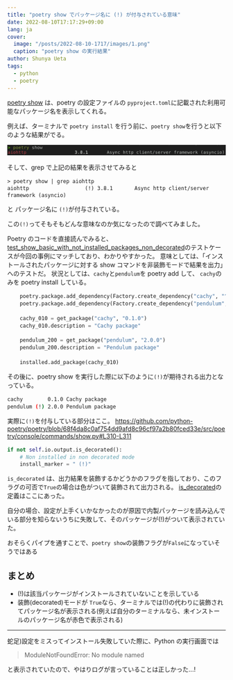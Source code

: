 ```yaml
---
title: "poetry show でパッケージ名に (!) が付与されている意味"
date: 2022-08-10T17:17:29+09:00
lang: ja
cover:
  image: "/posts/2022-08-10-1717/images/1.png"
  caption: "poetry show の実行結果"
author: Shunya Ueta
tags:
  - python
  - poetry
---
```


[poetry show](https://python-poetry.org/docs/cli/#show) は、poetry の設定ファイルの `pyproject.toml`に記載された利用可能なパッケージ名を表示してくれる。

例えば、ターミナルで `poetry install` を行う前に、`poetry show`を行うと以下のような結果がでる。

![poetry show result](/posts/2022-08-10-1717/images/1.png)

そして、grep で上記の結果を表示させてみると

```shell
> poetry show | grep aiohttp
aiohttp                  (!) 3.8.1       Async http client/server framework (asyncio)
```

と パッケージ名に `(!)`が付与されている。

この`(!)`ってそもそもどんな意味なのか気になったので調べてみました。

Poetry のコードを直接読んでみると、
[test_show_basic_with_not_installed_packages_non_decorated](https://github.com/python-poetry/poetry/blob/68f4da8c0af754dd9afd8c96cf97a2b80fced33e/tests/console/commands/test_show.py#L357)のテストケースが今回の事例にマッチしており、わかりやすかった。
意味としては、「インストールされたパッケージに対する show コマンドを非装飾モードで結果を出力」へのテストだ。
状況としては、`cachy`と`pendulum`を poetry add して、 `cachy`のみを poetry install している。

```python
    poetry.package.add_dependency(Factory.create_dependency("cachy", "^0.1.0"))
    poetry.package.add_dependency(Factory.create_dependency("pendulum", "^2.0.0"))

    cachy_010 = get_package("cachy", "0.1.0")
    cachy_010.description = "Cachy package"

    pendulum_200 = get_package("pendulum", "2.0.0")
    pendulum_200.description = "Pendulum package"

    installed.add_package(cachy_010)
```

その後に、poetry show を実行した際に以下のように`(!)`が期待される出力となっている。

```bash
cachy        0.1.0 Cachy package
pendulum (!) 2.0.0 Pendulum package
```

実際に`(!)`を付与している部分はここ。
https://github.com/python-poetry/poetry/blob/68f4da8c0af754dd9afd8c96cf97a2b80fced33e/src/poetry/console/commands/show.py#L310-L311

```python
if not self.io.output.is_decorated():
	# Non installed in non decorated mode
	install_marker = " (!)"
```

`is_decorated` は、出力結果を装飾するかどうかのフラグを指しており、このフラグの可否で`True`の場合は色がついて装飾されて出力される。
[is_decorated](https://github.com/python-poetry/poetry/blob/68f4da8c0af754dd9afd8c96cf97a2b80fced33e/get-poetry.py#L124)の定義はここにあった。

自分の場合、設定が上手くいかなかったのが原因で内製パッケージを読み込んでいる部分を知らないうちに失敗して、そのパッケージが(!)がついて表示されていた。

おそらくパイプを通すことで、`poetry show`の装飾フラグが`False`になっていそうではある

## まとめ

- (!)は該当パッケージがインストールされていないことを示している
- 装飾(decorated)モードが `True`なら、ターミナルでは(!)の代わりに装飾されてパッケージ名が表示される(例えば自分のターミナルなら、未インストールのパッケージ名が赤色で表示される)

---

蛇足)設定をミスってインストール失敗していた際に、Python の実行画面では

> ModuleNotFoundError: No module named

と表示されていたので、やはりログが言っていることは正しかった...!
